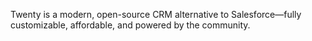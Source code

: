 Twenty is a modern, open-source CRM alternative to Salesforce—fully customizable, affordable, and powered by the community.
